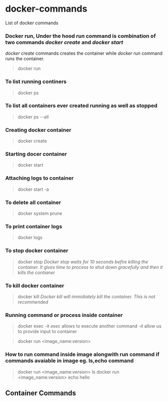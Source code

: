# docker-commands
List of docker commands


### Docker run, Under the hood *run* command is combination of two commands *docker create* and *docker start*
*docker create* commands creates the container while *docker run* command runs the container.
> docker run <image-name>

### To list running continers
> docker ps
### To list all containers ever created running as well as stopped
> docker ps --all

### Creating docker container 
> docker create <container-name>

### Starting docer container
> docker start <container-id>

### Attaching logs to container
> docker start -a <container-id>

### To delete all container
> docker system prune

### To print container logs
> docker logs <container-id>

### To stop docker container
> docker stop <container-id>
*Docker stop waits for 10 seconds befire killing the container. It gives time to process to shut down gracefully and then it kills the contianer*

### To kill docker container
> docker kill <container-d>
*Docker kill will immidiately kill the container. This is not recommended*	

### Running command or process inside container
> docker exec -it <container-id> <command>
*exec* allows to execute another command
*-it* allow us to provide input to container



> docker run <image_name:version>
### How to run command inside image alongwith run command if commands avaiable in image eg. ls,echo command
> docker run <image_name:version> ls
> docker run <image_name:version> echo hello





## Container Commands

